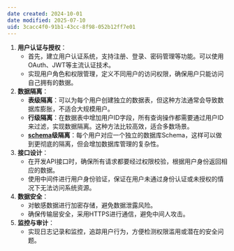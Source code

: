 ```yaml
---
date created: 2024-10-01
date modified: 2025-07-10
uid: 3cacc4f0-91b1-43cc-8f98-052b12ff7e01
---
```

1. **用户认证与授权**：
	- 首先，建立用户认证系统，支持注册、登录、密码管理等功能。可以使用OAuth、JWT等主流认证技术。
	- 实现用户角色和权限管理，定义不同用户的访问权限，确保用户只能访问自己拥有的数据。
2. **数据隔离**：
	- **表级隔离**：可以为每个用户创建独立的数据表，但这种方法通常会导致数据库膨胀，不适合大规模用户。
	- **行级隔离**：在数据表中增加用户ID字段，所有查询操作都需要通过用户ID来过滤，实现数据隔离。这种方法比较高效，适合多数场景。
	- **[schema](schema.md)级隔离**：每个用户对应一个独立的数据库Schema，这样可以做到更彻底的隔离，但会增加数据库管理的复杂性。
3. **接口设计**：
	- 在开发API接口时，确保所有请求都要经过权限校验，根据用户身份返回相应的数据。
	- 使用中间件进行用户身份验证，保证在用户未通过身份认证或未授权的情况下无法访问系统资源。
4. **数据安全**：
	- 对敏感数据进行加密存储，避免数据泄露风险。
	- 确保传输层安全，采用HTTPS进行通信，避免中间人攻击。
5. **监控与审计**：
	- 实现日志记录和监控，追踪用户行为，方便检测权限滥用或潜在的安全问题。
